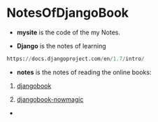 NotesOfDjangoBook
=================



*    **mysite** is the code of the my Notes.

*    **Django** is the notes of learning 
```python
https://docs.djangoproject.com/en/1.7/intro/
```
*    **notes** is the notes of reading the online  books:



1.   [djangobook](http://djangobook.py3k.cn/2.0 "djangobook")

2.  [djangobook-nowmagic](http://www.nowamagic.net/academy/part/13/286/)


*  